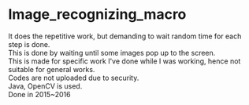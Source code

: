 # Image_recognizing_macro
It does the repetitive work, but demanding to wait random time for each step is done.<br/>
This is done by waiting until some images pop up to the screen.<br/>
This is made for specific work I've done while I was working, hence not suitable for general works.<br/>
Codes are not uploaded due to security.<br/>
Java, OpenCV is used.<br/>
Done in 2015~2016

